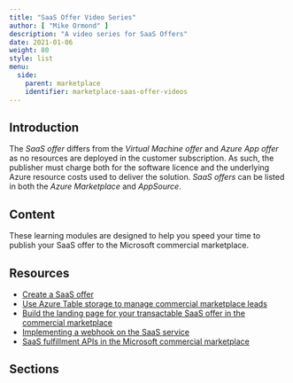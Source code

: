 ```yaml
---
title: "SaaS Offer Video Series"
author: [ "Mike Ormond" ]
description: "A video series for SaaS Offers"
date: 2021-01-06
weight: 80
style: list
menu:
  side:
    parent: marketplace
    identifier: marketplace-saas-offer-videos
---
```


## Introduction

The *SaaS offer* differs from the *Virtual Machine offer* and *Azure App offer* as no resources are deployed in the customer subscription. As such, the publisher must charge both for the software licence and the underlying Azure resource costs used to deliver the solution. *SaaS offers* can be listed in both the *Azure Marketplace* and *AppSource*.

## Content

These learning modules are designed to help you speed your time to publish your SaaS offer to the Microsoft commercial marketplace.

## Resources

* [Create a SaaS offer](https://docs.microsoft.com/azure/marketplace/create-new-saas-offer)
* [Use Azure Table storage to manage commercial marketplace leads](https://docs.microsoft.com/azure/marketplace/partner-center-portal/commercial-marketplace-lead-management-instructions-azure-table)
* [Build the landing page for your transactable SaaS offer in the commercial marketplace](https://docs.microsoft.com/azure/marketplace/azure-ad-transactable-saas-landing-page)
* [Implementing a webhook on the SaaS service](https://docs.microsoft.com/azure/marketplace/partner-center-portal/pc-saas-fulfillment-webhook)
* [SaaS fulfillment APIs in the Microsoft commercial marketplace](https://docs.microsoft.com/azure/marketplace/partner-center-portal/pc-saas-fulfillment-apis)

## Sections
